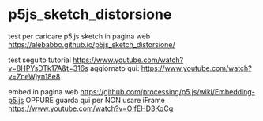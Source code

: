 # p5js_sketch_distorsione
test per caricare p5.js sketch in pagina web
https://alebabbo.github.io/p5js_sketch_distorsione/

test seguito tutorial https://www.youtube.com/watch?v=8HPYsDTk17A&t=316s
aggiornato qui:
https://www.youtube.com/watch?v=ZneWjyn18e8

embed in pagina web https://github.com/processing/p5.js/wiki/Embedding-p5.js
OPPURE guarda qui per NON usare iFrame
https://www.youtube.com/watch?v=OIfEHD3KqCg
